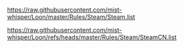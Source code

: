 https://raw.githubusercontent.com/mist-whisper/Loon/master/Rules/Steam/Steam.list

https://raw.githubusercontent.com/mist-whisper/Loon/refs/heads/master/Rules/Steam/SteamCN.list
